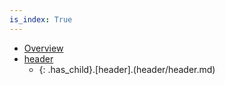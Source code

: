```yaml
---
is_index: True
---
```

- [Overview](overview.md)
- [header](header.md)
    - {: .has_child}.[header].(header/header.md)
        
        
